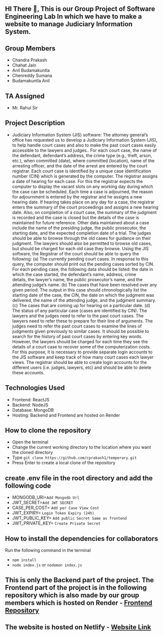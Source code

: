 ## HI There 👋, This is our Group Project of Software Engineering Lab In which we have to make a website to manage Judiciary Information System.

## Group Members
- Chandra Prakash
- Chahat Jain
- Anil Budamakuntla
- Chenreddy Sumana
- Budamakuntla Anil
  
## TA Assigned
- Mr. Rahul Sir

## Project Description
- Judiciary Information System (JIS) software: 
The attorney general’s office has requested us to develop a Judiciary  Information System (JIS), to help handle court cases and also to make the past  court cases easily accessible to the lawyers and judges.. For each court case, the  name of the defendant, defendant’s address, the crime type (e.g., theft, arson,  etc.), when committed (date), where committed (location), name of the  arresting officer, and the date of the arrest are entered by the court registrar.  Each court case is identified by a unique case identification number (CIN)  which is generated by the computer. The registrar assigns a date of hearing for  each case. For this the registrar expects the computer to display the vacant  slots on any working day during which the case can be scheduled. Each time a  case is adjourned, the reason for adjournment is entered by the registrar and  he assigns a new hearing date. If hearing takes place on any day for a case, the  registrar enters the summary of the court proceedings and assigns a new  hearing date. Also, on completion of a court case, the summary of the judgment  is recorded and the case is closed but the details of the case is maintained for  future reference. Other data maintained about a case include the name of the  presiding judge, the public prosecutor, the starting date, and the expected  completion date of a trial. The judges should be able to browse through the old  cases for guidance on their judgment. The lawyers should also be permitted to  browse old cases, but should be charged for each old case they browse. Using  the JIS software, the Registrar of the court should be able to query the  following: 
(a) The currently pending court cases. 
In response to this query, the computer should print out the pending cases  sorted by CIN. For each pending case, the following data should be listed:  the date in which the case started, the defendant’s name, address, crime  
details, the lawyer’s name, the public prosecutor’s name, and the attending  judge’s name. 
(b) The cases that have been resolved over any given period. 
The output in this case should chronologically list the starting date of the  case, the CIN, the date on which the judgment was delivered, the name of  the attending judge, and the judgment summary. 
(c) The cases that are coming up for hearing on a particular date. (d) The status of any particular case (cases are identified by CIN). 
The lawyers and the judges need to refer to the past court cases. The lawyers  need to refer these to prepare for their line of arguments. The judges need to  refer the past court cases to examine the lines of judgments given previously  to similar cases. It should be possible to search for the history of past court  cases by entering key words. However, the lawyers should be charged for each  time they see the details of a court case to recover some of the computerization  costs. For this purpose, it is necessary to provide separate login accounts to the  JIS software and keep track of how many court cases each lawyer views. The  registrar should be able to create login accounts for the different users (i.e.  judges, lawyers, etc) and should be able to delete these accounts.


## Technologies Used
- Frontend: ReactJS
- Backend: NodeJS
- Database: MongoDB
- Hosting: Backend and Frontend are hosted on Render
  


## How to clone the repository

- Open the terminal
- Change the current working directory to the location where you want the cloned directory
- Type `git clone https://github.com/cprakash1/temperary.git`
- Press Enter to create a local clone of the repository

## create .env file in the root directory and add the following code
- MONGODB_URI=`Add Mongodb Url`
- JWT_SECRET=`Add JWT SECRET`
- CASE_PER_COST= `Add per Case View Cost`
- JWT_EXPIRY= `Login Token Expiry (24h)`
- JWT_PUBLIC_KEY= `Add public Secret Same as frontend`
- JWT_PRIVATE_KEY= `Create Private Secret`

## How to install the dependencies for collaborators

Run the following command in the terminal

- `npm install`
- `node index.js` or `nodemon index.js`

## This is only the Backend part of the project. The Frontend part of the project is in the following repository which is also made by our group members which is hosted on Render - [Frontend Repository](https://github.com/cprakash1/JIS-Frontend.git)

## The website is hosted on Netlify - [Website Link](https://jis-frontend.onrender.com)

